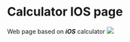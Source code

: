 # Calculator IOS page
Web page based on ***iOS*** calculator
<img src='https://miro.medium.com/max/1400/1*lDOP01a49JO0a7cP0DG8Xw.png'>
